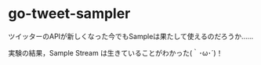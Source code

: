 # go-tweet-sampler
ツイッターのAPIが新しくなった今でもSampleは果たして使えるのだろうか……

実験の結果，Sample Stream は生きていることがわかった(｀･ω･´)！